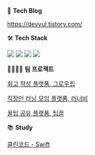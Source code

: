 💬 **Tech Blog**

https://devyul.tistory.com/


🛠 **Tech Stack**

<img src="https://img.shields.io/badge/iOS-000000?style=flat-square&logo=Apple&logoColor=white"/></a>
<img src="https://img.shields.io/badge/Swift-F05138?style=flat-square&logo=Swift&logoColor=white"/></a>
<img src="https://img.shields.io/badge/Xcode-147EFB?style=flat-square&logo=Xcode&logoColor=white"/></a>
<img src="https://img.shields.io/badge/ReactiveX-B7178C?style=flat-square&logo=ReactiveX&logoColor=white"/></a>

👨‍👩‍👧‍👧 **팀 프로젝트**

[회고 작성 플랫폼, 그로우립](https://github.com/paicooha/Growlibb-iOS)

[직장인 러닝 모임 플랫폼, 러너비](https://github.com/runner-be/RunnerBe-iOS)

[꿀팁 공유 플랫폼, 팁끌](https://github.com/yurrrri/Tipkle_iOS)

📚 **Study**

[클린코드 - Swift](https://github.com/yurrrri/Swift_clean_code)
